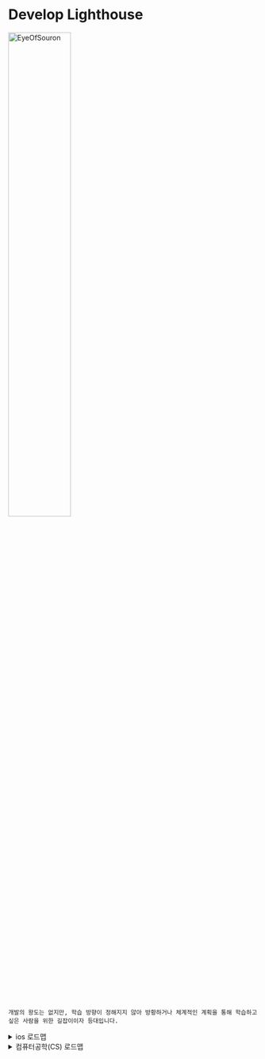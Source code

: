 # Develop Lighthouse
<img src="https://user-images.githubusercontent.com/116094622/226248427-13d4c149-26a6-4cb1-b7b5-5c48f91372e8.png" alt="EyeOfSouron" style="width:50%;">

    개발의 왕도는 없지만, 학습 방향이 정해지지 않아 방황하거나 체계적인 계획을 통해 학습하고 싶은 사람을 위한 길잡이이자 등대입니다.

<details>
<summary>ios 로드맵</summary>
<div markdown="1">

<details>
<summary>2023 ios 개발 로드맵 이미지</summary>
<div markdown="2">

<img src="https://user-images.githubusercontent.com/116094622/226232412-fc705ced-f70b-4008-b1bb-80061bd5482b.jpg" alt="로드맵">

</div>
</details>

## 항목(선택적 항목은 블록처리)
### 기본기
#### Xcode 사용법 & 플레이그라운드
#### 문법
- swift & 함수형 프로그래밍
- [objective-c & 객체지향 프로그래밍](https://github.com/AKAPUCH/LearningWithRoadMap/tree/main/ios/objective-c)
- `objective-c++`
### 공통 주제
#### HIG
#### ios 기술
- multi-touch-event-handling
- app life cycle
- app architect
- view-viewcontroller programming & AutoLayout
#### 코코아 디자인 패턴
- MVC 패턴
- 싱글톤 패턴
- Delegate 패턴
- responder-chain 패턴
- observer 패턴
#### 네트워크 프로그래밍
- restful-apis
- `TCP/IP socket apis`
### 주제별 Deep-dive
#### Swift
-  프로토콜 지향 프로그래밍
- 동시성 프로그래밍
	- DispatchQueue
- 고급 디자인 패턴
	- VIPER
	- MVVM
#### Obejctive-C
- Manual Memory Management(MRC, ARC)
- 동시성 프로그래밍
	- 블록
	- GCD Queue
	- `GCD Event`
- `Runtime`
#### 시스템 프레임워크
- Swift Standard
- Swift Foundation
- `Core Foundation`
- Cocoa Touch
- Core Data
#### 반응형 프로그래밍
- RXSwift
  - MVVM 적용
- ReactiveCocoa
#### 데이터 영속성
- Core Data & `Sqlite`
- Realm
- 직렬화
	- Plist
	- JSON
	- 키체인
- KeyedArchiver
- `Cloud`
	- iCloud
	- FireBase
#### 프로젝트 & 워크스페이스 관리
- Build Config
- `Scheme`
- Target
- 패키지 매니저
	- Swift Package Manager(SPM)
	- CocoaPods
	- `Carthage`
#### 테스트
- Instruments
	- Allocations
	- Leaks
	- Time Profile
	- `Network`
	- `Activity`
	- `Energy`
	- `Layout`
	- `System Trace`
- XCTest
	- TDD
	- Mocks
- UITest
- Code Coverage
#### 디버깅
- LLDB
- Break-Pointer
- `Gauges`
- `Visual Debugging & Sanitizer`
- `Diagnostics`

### 빌드
#### CI
- `Jenkins`
- Fastlane
- Travis
- Xcode Server
#### 분석 도구
- TestFlight
- Crashlytics & Fabric
- GA
- UserHabit
#### 앱스토어
- 리뷰 가이드라인
- iTunes Connect
- Lucky Reviewer

</div>
</details>


<details>
<summary>컴퓨터공학(CS) 로드맵</summary>
<div markdown="1">

### [원본 링크](https://roadmap.sh/computer-science)

<details>
<summary>원본 이미지 보기</summary>
<div markdown="2">

<img src="https://raw.githubusercontent.com/kamranahmedse/developer-roadmap/master/public/roadmaps/computer-science.png" alt="로드맵" style="width:50%; height: 50%">

</div>
</details>

### 언어(필자는 Swift)
### 자료구조
- 배열
- 그래프
	- Directed 그래프
	- Undirected 그래프
	- Spanning Tree
	- 그래프 표현 : Adjacency Matrix, Adjacency List
- 힙 
- 링크드리스트
- 스택
- 큐
- 해쉬테이블
- 트리
	- 이진트리
	- 이진탐색트리
	- Full 이진 트리
	- Complete 이진 트리
	- Balanced 트리
	- Unbalanced 트리
### 시간복잡도 표기법
- Big O 표기법
- Big 세타 표기법
- 빅 오메가 표기법
### 공통 알고리즘
- 정렬
	- 버블 정렬
	- 선택 정렬
	- 삽입 정렬
	- 힙 정렬
	- 퀵 소트
	- 병합 정렬
- 그래프
	- BFS
	- DFS
	- 벨만포드
	- 다익스트라
	- A* 알고리즘
- 그리디
	- 다익스트라
	- Huffman Coding
	- Kruskal's Algorithm
	- Ford-Fulkerson Algorithm
	- Prim's Algorithm
- 트리
	- Pre-Order 순회
	- In-Order 순회
	- Post-Order Traversal
	- 트리 BFS
	- 트리 DFS
- 백트래킹
	- Finding Hamiltonian Paths
	- Solving N Queen Problem
	- Maze Solving Problem
	- The Knight's TOur Problem
	- 라빈-카프 알고리즘
- 재귀
	- Tail Recursion
	- Non-Tail Recursion
- 탐색
	- 이진탐색
	- 선형탐색
- 캐시
	- LRU Cache
	- LFU Cache
	- MFU Cache
### 문자열 탐색 및 다루기
- 텍스트 탐색 패턴
- Suffix Arrays
- 부분문자열 탐색
	- 브루트포스 탐색
	- KMP
	- 보어-무어
	- 라빈 카프
### Bitwise Operators
### Floating Point Numbers
### Endianess
- Big Endian
- Little Endian
### 문자 인코딩
- 유니코드
- ASCII(아스키코드)
### 공통 UML 다이어그램
- 클래스 다이어그램
- 유스케이스 다이어그램
- 액티비티 다이어그램
- stateMachine 다이어그램
- 시퀀스 다이어그램
### 디자인패턴
- GOF 디자인 패턴
- 아키텍쳐 패턴
- 의존성 주입
- Null 객체 패턴
- Type 객체 패턴
### 기본 수학 지식
- 확률
- 조합론
### Complexity Classes
- P, NP, CO-NP, HP Hard
- NP Complete
- P = NP
- TSP 문제
- 배낭문제(냅섹)
- 최장경로 문제
### Tries
### Balanced Search Trees
- 2-3-4 Trees
- K-ary / M-ary Tree
- B- Tree
### 시스템 디자인
- Horizonal vs Vertical Scaling
- Load Balancing
- 클러스터링, 캐싱
- CDN, 프록시
- CAP Theorem, Queues
- 아키텍쳐 스타일
- REST
- GraphQL
- gRPC
- Cloud Design Patterns
- Long/ Short Polling
- Web Sockets, SSE
### 네트워킹
- OSI Model
- TCP / IP Model
- DNS, HTTP
- TLS & HTTPS
- Sockets
### 보안
- Public Key Cryptography
- Hashing / Encryption / Encoding
- Hashing Algorithms
- OWASP Top 10
### 컴퓨터 동작 원리
- CPU가 어떻게 프로그램을 실행할까
- 컴퓨터는 어떻게 연산을 할까
- 레지스터, 램
- Instructions, 프로그램
- CPU 캐시
### 프로세스와 쓰레드
- Process Forking
- 메모리 관리
- Lock / Mutex / Semaphore
- Concurrency in Multiple cores
- Scheduling Algorithms
- CPU Interrupts
- 프로세스 vs 쓰레드
### K-D Trees
### skip lists
###  데이터베이스
- SQL vs NOSQL
- Normalization / Denormalization
- Entity-Relationship Model
- DDL/DML/DQL/DCL
- Locking, Transactions
- ACID Model, BASE Model
- CAP Theorem, PACELC
- Indexes, Views
- Stored Procedures
- Database Federation
- Replication, Sharding
</div>
</details>
